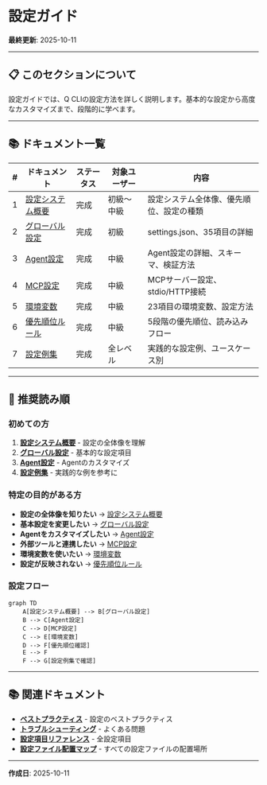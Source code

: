 # 設定ガイド

**最終更新**: 2025-10-11

---

## 📋 このセクションについて

設定ガイドでは、Q CLIの設定方法を詳しく説明します。基本的な設定から高度なカスタマイズまで、段階的に学べます。

---

## 📚 ドキュメント一覧

| # | ドキュメント | ステータス | 対象ユーザー | 内容 |
|---|-------------|-----------|-------------|------|
| 1 | [設定システム概要](01_overview.md) | 完成 | 初級〜中級 | 設定システム全体像、優先順位、設定の種類 |
| 2 | [グローバル設定](03_global-settings.md) | 完成 | 初級 | settings.json、35項目の詳細 |
| 3 | [Agent設定](04_agent-configuration.md) | 完成 | 中級 | Agent設定の詳細、スキーマ、検証方法 |
| 4 | [MCP設定](06_mcp-configuration.md) | 完成 | 中級 | MCPサーバー設定、stdio/HTTP接続 |
| 5 | [環境変数](05_environment-variables.md) | 完成 | 中級 | 23項目の環境変数、設定方法 |
| 6 | [優先順位ルール](02_priority-rules.md) | 完成 | 中級 | 5段階の優先順位、読み込みフロー |
| 7 | [設定例集](07_examples.md) | 完成 | 全レベル | 実践的な設定例、ユースケース別 |

---

## 🚀 推奨読み順

### 初めての方
1. **[設定システム概要](01_overview.md)** - 設定の全体像を理解
2. **[グローバル設定](03_global-settings.md)** - 基本的な設定項目
3. **[Agent設定](04_agent-configuration.md)** - Agentのカスタマイズ
4. **[設定例集](07_examples.md)** - 実践的な例を参考に

### 特定の目的がある方
- **設定の全体像を知りたい** → [設定システム概要](01_overview.md)
- **基本設定を変更したい** → [グローバル設定](03_global-settings.md)
- **Agentをカスタマイズしたい** → [Agent設定](04_agent-configuration.md)
- **外部ツールと連携したい** → [MCP設定](06_mcp-configuration.md)
- **環境変数を使いたい** → [環境変数](05_environment-variables.md)
- **設定が反映されない** → [優先順位ルール](02_priority-rules.md)

### 設定フロー

```mermaid
graph TD
    A[設定システム概要] --> B[グローバル設定]
    B --> C[Agent設定]
    C --> D[MCP設定]
    C --> E[環境変数]
    D --> F[優先順位確認]
    E --> F
    F --> G[設定例集で確認]
```

---

## 📚 関連ドキュメント

- **[ベストプラクティス](../04_best-practices/01_configuration.md)** - 設定のベストプラクティス
- **[トラブルシューティング](../06_troubleshooting/02_common-issues.md)** - よくある問題
- **[設定項目リファレンス](../07_reference/settings-reference.md)** - 全設定項目
- **[設定ファイル配置マップ](../07_reference/configuration-file-locations.md)** - すべての設定ファイルの配置場所

---

**作成日**: 2025-10-11
